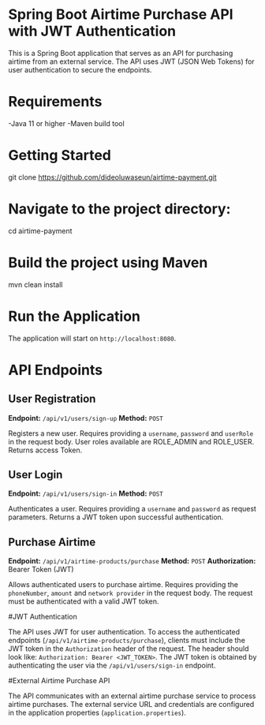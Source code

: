 # Spring Boot Airtime Purchase API with JWT Authentication
This is a Spring Boot application that serves as an API for purchasing airtime from an external service. The API uses JWT (JSON Web Tokens) for user authentication to secure the endpoints.

# Requirements
-Java 11 or higher
-Maven build tool

# Getting Started
git clone https://github.com/dideoluwaseun/airtime-payment.git

# Navigate to the project directory:
cd airtime-payment

# Build the project using Maven
mvn clean install

# Run the Application

The application will start on `http://localhost:8080`.

# API Endpoints
## User Registration

**Endpoint:** `/api/v1/users/sign-up`
**Method:** `POST`

Registers a new user. Requires providing a `username`, `password` and `userRole` in the request body.
User roles available are ROLE_ADMIN and ROLE_USER.
Returns access Token.

## User Login

**Endpoint:** `/api/v1/users/sign-in`
**Method:** `POST`

Authenticates a user. Requires providing a `username` and `password` as request parameters. Returns a JWT token upon successful authentication.

## Purchase Airtime

**Endpoint:** `/api/v1/airtime-products/purchase`
**Method:** `POST`
**Authorization:** Bearer Token (JWT)

Allows authenticated users to purchase airtime. Requires providing the `phoneNumber`, `amount` and `network provider` in the request body. The request must be authenticated with a valid JWT token.

#JWT Authentication

The API uses JWT for user authentication. To access the authenticated endpoints (`/api/v1/airtime-products/purchase`), clients must include the JWT token in the `Authorization` header of the request. The header should look like: `Authorization: Bearer <JWT_TOKEN>`. The JWT token is obtained by authenticating the user via the `/api/v1/users/sign-in` endpoint.

#External Airtime Purchase API

The API communicates with an external airtime purchase service to process airtime purchases. The external service URL and credentials are configured in the application properties (`application.properties`).




